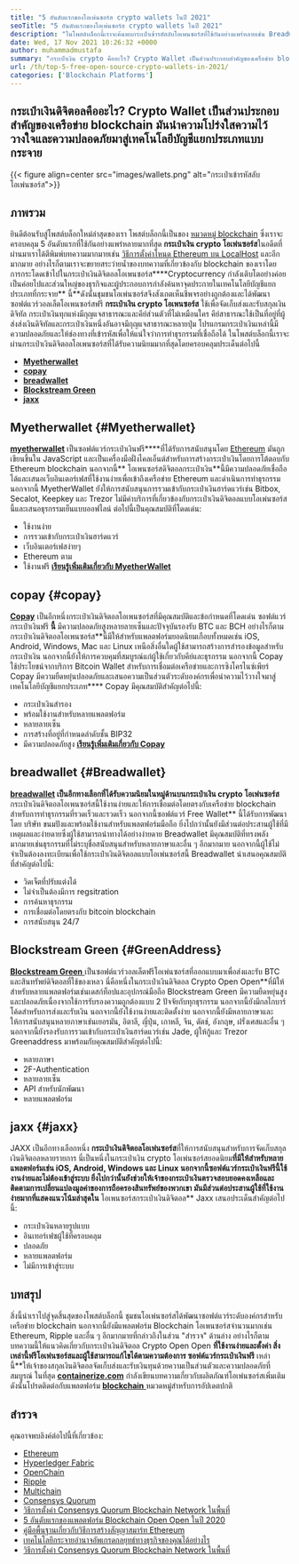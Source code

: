 ```yaml
---
title: "5 อันดับแรกของโอเพ่นซอร์ส crypto wallets ในปี 2021" 
seoTitle: "5 อันดับแรกของโอเพ่นซอร์ส crypto wallets ในปี 2021" 
description: "ในโพสต์บล็อกนี้เราจะค้นพบกระเป๋าเข้ารหัสลับโอเพนซอร์สที่ใช้กันอย่างแพร่หลายเช่น Breadwallet, Copay, Jaxx, Greenaddress และ Myetherwallet" 
date: Wed, 17 Nov 2021 10:26:32 +0000
author: muhammadmustafa
summary: "กระเป๋าเงิน crypto คืออะไร? Crypto Wallet เป็นส่วนประกอบสำคัญของเครือข่าย blockchain มันนำความโปร่งใสความไว้วางใจและความปลอดภัยมาสู่เทคโนโลยีบัญชีแยกประเภทแบบกระจาย" 
url: /th/top-5-free-open-source-crypto-wallets-in-2021/
categories: ['Blockchain Platforms']
---
```


## กระเป๋าเงินดิจิตอลคืออะไร? Crypto Wallet เป็นส่วนประกอบสำคัญของเครือข่าย blockchain มันนำความโปร่งใสความไว้วางใจและความปลอดภัยมาสู่เทคโนโลยีบัญชีแยกประเภทแบบกระจาย

{{< figure align=center src="images/wallets.png" alt="กระเป๋าเข้ารหัสลับโอเพ่นซอร์ส">}}


## ภาพรวม
ยินดีต้อนรับสู่โพสต์บล็อกใหม่ล่าสุดของเรา โพสต์บล็อกนี้เป็นของ [หมวดหมู่ blockchain][1] ซึ่งเราจะครอบคลุม 5 อันดับแรกที่ใช้กันอย่างแพร่หลายมากที่สุด **กระเป๋าเงิน crypto โอเพ่นซอร์ส**ในอดีตที่ผ่านมาเราได้ตีพิมพ์บทความมากมายเช่น [วิธีการตั้งค่าโหนด Ethereum บน LocalHost][2] และอีกมากมาย อย่างไรก็ตามเราจะขยายสระว่ายน้ำของบทความที่เกี่ยวข้องกับ blockchain ของเราโดยการกระโดดเข้าไปในกระเป๋าเงินดิจิตอลโอเพนซอร์ส****Cryptocurrency กำลังเติบโตอย่างค่อยเป็นค่อยไปและส่วนใหญ่ของธุรกิจและผู้ประกอบการกำลังค้นหาจุดประกายในเทคโนโลยีบัญชีแยกประเภทที่กระจาย** นี้**ดังนั้นชุมชนโอเพ่นซอร์สจึงสังเกตเห็นชีพจรอย่างถูกต้องและได้พัฒนาซอฟต์แวร์วอลเล็ตโอเพนซอร์สฟรี
**กระเป๋าเงิน crypto โอเพนซอร์ส** ใช้เพื่อจัดเก็บส่งและรับสกุลเงินดิจิทัล กระเป๋าเงินทุกแห่งมีกุญแจสาธารณะและคีย์ส่วนตัวที่ไม่เหมือนใคร คีย์สาธารณะใช้เป็นที่อยู่ที่ผู้ส่งส่งเงินดิจิทัลและกระเป๋าเงินหนึ่งอันอาจมีกุญแจสาธารณะหลายปุ่ม โปรแกรมกระเป๋าเงินเหล่านี้มีความปลอดภัยและให้ช่องทางที่เข้ารหัสเพื่อให้แน่ใจว่าการทำธุรกรรมที่เชื่อถือได้ ในโพสต์บล็อกนี้เราจะผ่านกระเป๋าเงินดิจิตอลโอเพนซอร์สที่ได้รับความนิยมมากที่สุดโดยครอบคลุมประเด็นต่อไปนี้
* **[Myetherwallet][3]** 
* **[copay][4]** 
* **[breadwallet][5]** 
* **[Blockstream Green][6]** 
* **[jaxx][7]** 

## Myetherwallet {#Myetherwallet}

[ **myetherwallet**][8] เป็นซอฟต์แวร์กระเป๋าเงินฟรี****ที่ได้รับการสนับสนุนโดย [Ethereum][9] มันถูกเขียนขึ้นใน JavaScript และเป็นเครื่องมือฝั่งไคลเอ็นต์สำหรับการสร้างกระเป๋าเงินโดยการโต้ตอบกับ Ethereum blockchain นอกจากนี้** โอเพนซอร์สดิจิตอลกระเป๋าเงิน**นี้มีความปลอดภัยเชื่อถือได้และเสนอเว็บอินเตอร์เฟสที่ใช้งานง่ายเพื่อเข้าถึงเครือข่าย Ethereum และดำเนินการทำธุรกรรม นอกจากนี้ MyetherWallet ยังให้การสนับสนุนการรวมเข้ากับกระเป๋าเงินฮาร์ดแวร์เช่น Bitbox, Secalot, Keepkey และ Trezor ไม่มีค่าบริการที่เกี่ยวข้องกับกระเป๋าเงินดิจิตอลแบบโอเพ่นซอร์สนี้และเสนอธุรกรรมเย็นแบบออฟไลน์
ต่อไปนี้เป็นคุณสมบัติที่โดดเด่น:
  * ใช้งานง่าย
  * การรวมเข้ากับกระเป๋าเงินฮาร์ดแวร์
  * เว็บอินเตอร์เฟสง่ายๆ
  * Ethereum ตาม
  * ใช้งานฟรี
[ **เรียนรู้เพิ่มเติมเกี่ยวกับ MyetherWallet** ][8]

## copay {#copay}

[ **Copay**][10] เป็นอีกหนึ่งกระเป๋าเงินดิจิตอลโอเพนซอร์สที่มีคุณสมบัติและข้อกำหนดที่โดดเด่น ซอฟต์แวร์กระเป๋าเงินฟรี **นี้** มีความปลอดภัยสูงหลายลายเซ็นและปัจจุบันรองรับ BTC และ BCH อย่างไรก็ตามกระเป๋าเงินดิจิตอลโอเพนซอร์ส**นี้มีให้สำหรับแพลตฟอร์มยอดนิยมเกือบทั้งหมดเช่น iOS, Android, Windows, Mac และ Linux เหนือสิ่งอื่นใดผู้ใช้สามารถสร้างการสำรองข้อมูลสำหรับกระเป๋าเงิน นอกจากนี้ยังให้การควบคุมที่สมบูรณ์แก่ผู้ใช้เกี่ยวกับคีย์และธุรกรรม นอกจากนี้ Copay ใช้ประโยชน์จากบริการ Bitcoin Wallet สำหรับการเชื่อมต่อเครือข่ายและการซิงโครไนซ์เพียร์ Copay มีความยืดหยุ่นปลอดภัยและเสนอความเป็นส่วนตัวระดับองค์กรเพื่อนำความไว้วางใจมาสู่เทคโนโลยีบัญชีแยกประเภท****
Copay มีคุณสมบัติสำคัญต่อไปนี้:
  * กระเป๋าเงินสำรอง
  * พร้อมใช้งานสำหรับหลายแพลตฟอร์ม
  * หลายลายเซ็น
  * การสร้างที่อยู่ที่กำหนดลำดับชั้น BIP32
  * มีความปลอดภัยสูง
**[เรียนรู้เพิ่มเติมเกี่ยวกับ Copay][11]**

## **breadwallet** {#Breadwallet}

**[breadwallet][12] **เป็นอีกทางเลือกที่ได้รับความนิยมในหมู่ด้านบน**กระเป๋าเงิน crypto โอเพ่นซอร์ส**กระเป๋าเงินดิจิตอลโอเพนซอร์สนี้ใช้งานง่ายและให้การเชื่อมต่อโดยตรงกับเครือข่าย blockchain สำหรับการทำธุรกรรมที่รวดเร็วและรวดเร็ว นอกจากนี้ซอฟต์แวร์ Free Wallet** นี้ได้รับการพัฒนาโดย บริษัท ขนมปังและพร้อมใช้งานสำหรับแพลตฟอร์มมือถือ ยิ่งไปกว่านั้นยังมีส่วนต่อประสานผู้ใช้ที่มีเหตุผลและง่ายดายซึ่งผู้ใช้สามารถนำทางได้อย่างง่ายดาย Breadwallet มีคุณสมบัติที่ทรงพลังมากมายเช่นธุรกรรมที่ไม่ระบุชื่อสนับสนุนสำหรับหลายภาษาและอื่น ๆ อีกมากมาย นอกจากนี้ผู้ใช้ไม่จำเป็นต้องลงทะเบียนเพื่อใช้กระเป๋าเงินดิจิตอลแบบโอเพ่นซอร์สนี้
Breadwallet นำเสนอคุณสมบัติที่สำคัญต่อไปนี้:
  * วิดเจ็ตที่ปรับแต่งได้
  * ไม่จำเป็นต้องมีการ regsitration
  * การค้นหาธุรกรรม
  * การเชื่อมต่อโดยตรงกับ bitcoin blockchain
  * การสนับสนุน 24/7

## Blockstream Green {#GreenAddress}

[ **Blockstream Green** ][13] เป็นซอฟต์แวร์วอลเล็ตฟรีโอเพ่นซอร์สที่ออกแบบมาเพื่อส่งและรับ BTC และสินทรัพย์ดิจิตอลที่ใช้ของเหลว นี่คือหนึ่งในกระเป๋าเงินดิจิตอล Crypto Open Open**ที่มีให้สำหรับหลายแพลตฟอร์มเช่นเดสก์ท็อปและอุปกรณ์มือถือ Blockstream Green มีความยืดหยุ่นสูงและปลอดภัยเนื่องจากใช้การรับรองความถูกต้องแบบ 2 ปัจจัยกับทุกธุรกรรม นอกจากนี้ยังมีกลไกบาร์โค้ดสำหรับการส่งและรับเงิน นอกจากนี้ยังใช้งานง่ายและติดตั้งง่าย นอกจากนี้ยังมีหลายภาษาและให้การสนับสนุนหลายภาษาเช่นเยอรมัน, อิตาลี, ญี่ปุ่น, เกาหลี, จีน, ดัตช์, อังกฤษ, ฝรั่งเศสและอื่น ๆ นอกจากนี้ยังรองรับการรวมเข้ากับกระเป๋าเงินฮาร์ดแวร์เช่น Jade, ผู้ให้กู้และ Trezor
Greenaddress มาพร้อมกับคุณสมบัติสำคัญต่อไปนี้:
  * หลายภาษา
  * 2F-Authentication
  * หลายลายเซ็น
  * API สำหรับนักพัฒนา
  * หลายแพลตฟอร์ม

## jaxx {#jaxx}

JAXX เป็นอีกทางเลือกหนึ่ง **กระเป๋าเงินดิจิตอลโอเพ่นซอร์ส**ที่ให้การสนับสนุนสำหรับการจัดเก็บสกุลเงินดิจิตอลหลายรายการ นี่เป็นหนึ่งในกระเป๋าเงิน crypto โอเพ่นซอร์สยอดนิยม**ที่มีให้สำหรับหลายแพลตฟอร์มเช่น iOS, Android, Windows และ Linux นอกจากนี้ซอฟต์แวร์กระเป๋าเงินฟรีนี้ใช้งานง่ายและไม่ต้องเข้าสู่ระบบ ยิ่งไปกว่านั้นยังช่วยให้เจ้าของกระเป๋าเงินตรวจสอบยอดคงเหลือและติดตามการเปลี่ยนแปลงมูลค่าของการถือครองสินทรัพย์ของพวกเขา มันมีส่วนต่อประสานผู้ใช้ที่ใช้งานง่ายมากที่แสดงแนวโน้มล่าสุดใน** โอเพนซอร์สกระเป๋าเงินดิจิตอล**
Jaxx เสนอประเด็นสำคัญต่อไปนี้:
  * กระเป๋าเงินหลายรูปแบบ
  * อินเทอร์เฟซผู้ใช้ที่ครอบคลุม
  * ปลอดภัย
  * หลายแพลตฟอร์ม
  * ไม่มีการเข้าสู่ระบบ

## บทสรุป
สิ่งนี้นำเราไปสู่จุดสิ้นสุดของโพสต์บล็อกนี้ ชุมชนโอเพ่นซอร์สได้พัฒนาซอฟต์แวร์ระดับองค์กรสำหรับเครือข่าย blockchain นอกจากนี้ยังมีแพลตฟอร์ม Blockchain โอเพนซอร์สจำนวนมากเช่น Ethereum, Ripple และอื่น ๆ อีกมากมายที่กล่าวถึงในส่วน "สำรวจ" ด้านล่าง อย่างไรก็ตามบทความนี้ให้แนวคิดเกี่ยวกับกระเป๋าเงินดิจิตอล Crypto Open Open **ที่ใช้งานง่ายและตั้งค่า สิ่งเหล่านี้ฟรีโอเพ่นซอร์สและผู้ใช้สามารถแก้ไขได้ตามความต้องการ ซอฟต์แวร์กระเป๋าเงินฟรี** เหล่านี้**ให้เจ้าของสกุลเงินดิจิตอลจัดเก็บส่งและรับเงินทุนด้วยความเป็นส่วนตัวและความปลอดภัยที่สมบูรณ์
ในที่สุด [ **containerize.com**][14] กำลังเขียนบทความเกี่ยวกับผลิตภัณฑ์โอเพ่นซอร์สเพิ่มเติม ดังนั้นโปรดติดต่อกับแพลตฟอร์ม [**blockchain** ][1] หมวดหมู่สำหรับการอัปเดตปกติ

## สำรวจ
คุณอาจพบลิงค์ต่อไปนี้ที่เกี่ยวข้อง:
  * [Ethereum][9]
  * [Hyperledger Fabric][15]
  * [OpenChain][16]
  * [Ripple][17]
  * [Multichain][18]
  * [Consensys Quorum][19]
  * [วิธีการตั้งค่า Consensys Quorum Blockchain Network ในพื้นที่][20]
  * [5 อันดับแรกของแพลตฟอร์ม Blockchain Open Open ในปี 2020][21]
  * [คู่มือพื้นฐานเกี่ยวกับวิธีการสร้างสัญญาสมาร์ท Ethereum][22]
  * [เทคโนโลยีกระจายอำนาจอัพเกรดกลยุทธ์ทางธุรกิจของคุณได้อย่างไร][23]
  * [วิธีการตั้งค่า Consensys Quorum Blockchain Network ในพื้นที่][20]



[1]: https://products.containerize.com/blockchain-platforms/
[2]: https://blog.containerize.com/blockchain-platforms/what-is-testnet-how-to-deploy-it-ethereum-testnet/
[3]: #MyEtherWallet
[4]: #Copay
[5]: #Breadwallet
[6]: #GreenAddress
[7]: #Jaxx
[8]: https://www.myetherwallet.com/
[9]: https://products.containerize.com/blockchain-platforms/ethereum
[10]: https://github.com/bitpay/copay
[11]: //github.com/bitpay/copay
[12]: https://brd.com/
[13]: https://blockstream.com/green/
[14]: https://www.containerize.com/
[15]: https://products.containerize.com/blockchain-platforms/hyperledger-fabric
[16]: https://products.containerize.com/blockchain-platforms/openchain
[17]: https://products.containerize.com/blockchain-platforms/ripple
[18]: https://products.containerize.com/blockchain-platforms/multichain
[19]: https://products.containerize.com/blockchain-platforms/consensys-quorum
[20]: https://blog.containerize.com/blockchain-platforms/how-to-setup-consensys-quorum-blockchain-network-locally/
[21]: https://blog.containerize.com/blockchain-platforms/top-5-open-source-blockchain-platforms-in-2020/
[22]: https://blog.containerize.com/
[23]: https://blog.containerize.com/2020/11/27/how-decentralized-technology-upgrades-your-business-strategy/
